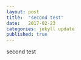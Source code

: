 ```yaml
---
layout: post
title:  "second test"
date:   2017-02-23
categories: jekyll update
published: true
---
```


second test